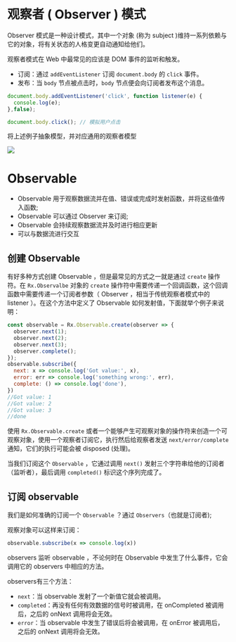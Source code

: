 # 观察者 ( Observer ) 模式

Observer 模式是一种设计模式，其中一个对象 (称为 subject )维持一系列依赖与它的对象，将有关状态的人格变更自动通知给他们。

观察者模式在 Web 中最常见的应该是 DOM 事件的监听和触发。

* 订阅：通过 `addEventListener` 订阅 `document.body` 的 `click` 事件。
* 发布：当 `body` 节点被点击时，`body` 节点便会向订阅者发布这个消息。

```javascript
document.body.addEventListener('click', function listener(e) {
  console.log(e);
},false);

document.body.click(); // 模拟用户点击
```

将上述例子抽象模型，并对应通用的观察者模型

![](http://static.open-open.com/lib/uploadImg/20161102/20161102101109_17.png)

# Observable

* Observable 用于观察数据流并在值、错误或完成时发射函数，并将这些值传入函数;
* Observable 可以通过 Observer 来订阅;
* Observable 会持续观察数据流并及时进行相应更新
* 可以与数据流进行交互


## 创建 Observable

有好多种方式创建 Observable ，但是最常见的方式之一就是通过 `create` 操作符。在 `Rx.Observalbe` 对象的 `create` 操作符中需要传递一个回调函数，这个回调函数中需要传递一个订阅者参数（ Observer ，相当于传统观察者模式中的 listener ）。在这个方法中定义了 Observable 如何发射值，下面就举个例子来说明：

```javascript
const observable = Rx.Observable.create(observer => {
  observer.next(1);
  observer.next(2);
  observer.next(3);
  observer.complete();
});
observable.subscribe({
  next: x => console.log('Got value:', x),
  error: err => console.log('something wrong:', err),
  complete: () => console.log('done'),
})
//Got value: 1
//Got value: 2
//Got value: 3
//done
```

使用 `Rx.Observable.create` 或者一个能够产生可观察对象的操作符来创造一个可观察对象，使用一个观察者订阅它，执行然后给观察者发送 `next/error/complete` 通知，它们的执行可能会被 disposed (处理)。

当我们订阅这个 `Observable` ，它通过调用 `next()` 发射三个字符串给他的订阅者（监听者），最后调用 `completed()` 标识这个序列完成了。

## 订阅 observable

我们是如何准确的订阅一个 `Observable` ？通过 `Observers`（也就是订阅者);

观察对象可以这样来订阅：

```js
observable.subscribe(x => console.log(x))
```

observers 监听 observable ，不论何时在 Observable 中发生了什么事件，它会调用它的 observers 中相应的方法。

observers有三个方法：

* `next`：当 observable 发射了一个新值它就会被调用。
* `completed`：再没有任何有效数据的信号时被调用，在 onCompleted 被调用后，之后的 onNext 调用将会无效。
* `error`：当 observable 中发生了错误后将会被调用，在 onError 被调用后，之后的 onNext 调用将会无效。 

